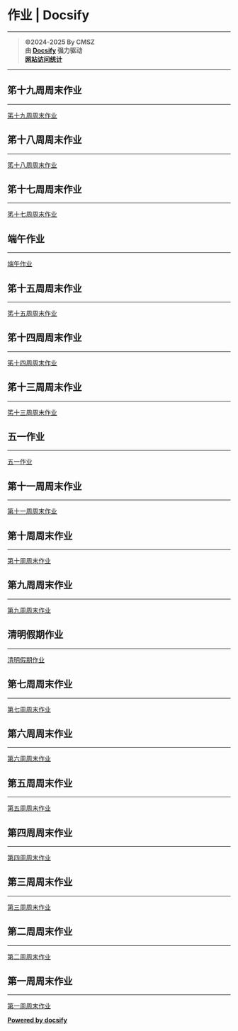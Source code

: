﻿<h1>作业 | Docsify</h1>

---

> **©2024-2025 By CMSZ**  
> **由 [Docsify](https://docsify.js.org/) 强力驱动**  
> [**网站访问统计**](https://umami.acmsz.top/share/9PRtp5s5D0AqW9Hz/hw.acmsz.top)

---

## 笫十九周周末作业

---

[笫十九周周末作业](G8S2/19.md ':include')

## 笫十八周周末作业

---

[笫十八周周末作业](G8S2/18.md ':include')

## 笫十七周周末作业

---

[笫十七周周末作业](G8S2/17.md ':include')

## 端午作业

---

[端午作业](G8S2/16.md ':include')

## 笫十五周周末作业

---

[笫十五周周末作业](G8S2/15.md ':include')

## 笫十四周周末作业

---

[笫十四周周末作业](G8S2/14.md ':include')

## 笫十三周周末作业

---

[笫十三周周末作业](G8S2/13.md ':include')

## 五一作业

---

[五一作业](G8S2/12.md ':include')

## 第十一周周末作业

---

[第十一周周末作业](G8S2/11.md ':include')

## 第十周周末作业

---

[第十周周末作业](G8S2/10.md ':include')

## 第九周周末作业

---

[第九周周末作业](G8S2/9.md ':include')

## 清明假期作业

---

[清明假期作业](G8S2/8.md ':include')

## 第七周周末作业

---

[第七周周末作业](G8S2/7.md ':include')

## 第六周周末作业

---

[第六周周末作业](G8S2/6.md ':include')

## 第五周周末作业

---

[第五周周末作业](G8S2/5.md ':include')

## 第四周周末作业

---

[第四周周末作业](G8S2/4.md ':include')

## 第三周周末作业

---

[第三周周末作业](G8S2/3.md ':include')

## 第二周周末作业

---

[第二周周末作业](G8S2/2.md ':include')

## 第一周周末作业

---

[第一周周末作业](G8S2/1.md ':include')

[**Powered by docsify**](https://docsify.js.org)
